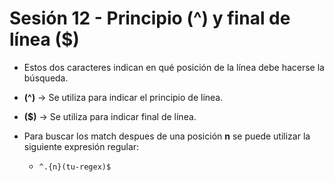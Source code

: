 # Sesión 12 - Principio (^) y final de línea ($)

* Estos dos caracteres indican en qué posición de la línea debe hacerse la búsqueda.

* **(^)** &rarr; Se utiliza para indicar el principio de línea.

* **($)** &rarr; Se utiliza para indicar final de línea.

* Para buscar los match despues de una posición **n** se puede utilizar la siguiente expresión regular:

	* `^.{n}(tu-regex)$`